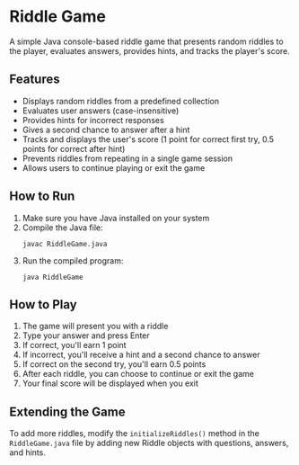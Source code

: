 # Riddle Game

A simple Java console-based riddle game that presents random riddles to the player, evaluates answers, provides hints, and tracks the player's score.

## Features

- Displays random riddles from a predefined collection
- Evaluates user answers (case-insensitive)
- Provides hints for incorrect responses
- Gives a second chance to answer after a hint
- Tracks and displays the user's score (1 point for correct first try, 0.5 points for correct after hint)
- Prevents riddles from repeating in a single game session
- Allows users to continue playing or exit the game

## How to Run

1. Make sure you have Java installed on your system
2. Compile the Java file:
   ```
   javac RiddleGame.java
   ```
3. Run the compiled program:
   ```
   java RiddleGame
   ```

## How to Play

1. The game will present you with a riddle
2. Type your answer and press Enter
3. If correct, you'll earn 1 point
4. If incorrect, you'll receive a hint and a second chance to answer
5. If correct on the second try, you'll earn 0.5 points
6. After each riddle, you can choose to continue or exit the game
7. Your final score will be displayed when you exit

## Extending the Game

To add more riddles, modify the `initializeRiddles()` method in the `RiddleGame.java` file by adding new Riddle objects with questions, answers, and hints.
